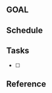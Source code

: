 ## GOAL
<!-- 目標 -->
## Schedule
<!-- スケジュール -->
## Tasks
<!-- タスク -->
- [ ]
## Reference
<!-- 参考にしたもの -->